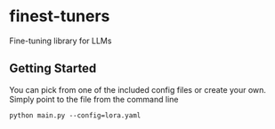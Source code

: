 # finest-tuners
Fine-tuning library for LLMs

## Getting Started

You can pick from one of the included config files or create your own. Simply point to the file from the command line 

```python main.py --config=lora.yaml```

